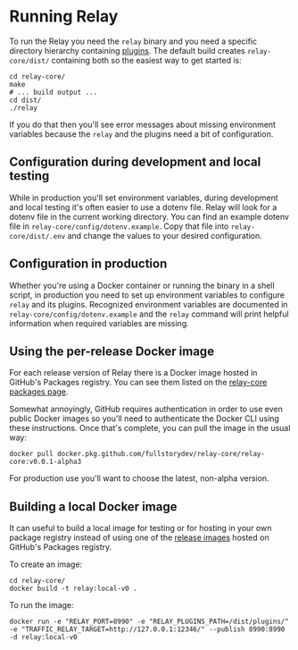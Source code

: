 # Running Relay

To run the Relay you need the `relay` binary and you need a specific directory hierarchy containing [plugins](plugins.md). The default build creates `relay-core/dist/` containing both so the easiest way to get started is:

	cd relay-core/
	make
	# ... build output ...
	cd dist/
	./relay

If you do that then you'll see error messages about missing environment variables because the `relay` and the plugins need a bit of configuration.

## Configuration during development and local testing

While in production you'll set environment variables, during development and local testing it's often easier to use a dotenv file. Relay will look for a dotenv file in the current working directory. You can find an example dotenv file in `relay-core/config/dotenv.example`. Copy that file into `relay-core/dist/.env` and change the values to your desired configuration.

## Configuration in production

Whether you're using a Docker container or running the binary in a shell script, in production you need to set up environment variables to configure `relay` and its plugins. Recognized environment variables are documented in `relay-core/config/dotenv.example` and the `relay` command will print helpful information when required variables are missing.

## Using the per-release Docker image

For each release version of Relay there is a Docker image hosted in GitHub's Packages registry. You can see them listed on the [relay-core packages page](https://github.com/fullstorydev/relay-core/packages).

Somewhat annoyingly, GitHub requires authentication in order to use even public Docker images so you'll need to authenticate the Docker CLI using these instructions. Once that's complete, you can pull the image in the usual way:

	docker pull docker.pkg.github.com/fullstorydev/relay-core/relay-core:v0.0.1-alpha3

For production use you'll want to choose the latest, non-alpha version.

## Building a local Docker image

It can useful to build a local image for testing or for hosting in your own package registry instead of using one of the [release images](https://github.com/fullstorydev/relay-core/packages) hosted on GitHub's Packages registry.

To create an image:

	cd relay-core/
	docker build -t relay:local-v0 .

To run the image:

	docker run -e "RELAY_PORT=8990" -e "RELAY_PLUGINS_PATH=/dist/plugins/" -e "TRAFFIC_RELAY_TARGET=http://127.0.0.1:12346/" --publish 8990:8990 -d relay:local-v0
